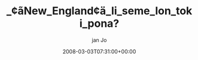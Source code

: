 ---
title: '_¢ãNew_England¢ä_li_seme_lon_toki_pona?'
posts: 1
hash: 't925'
author: 'jan Jo'
date: 2008-03-03T07:31:00+00:00
sources:
  - http://forums.tokipona.org/viewtopic.php%3Ft=925.html
---